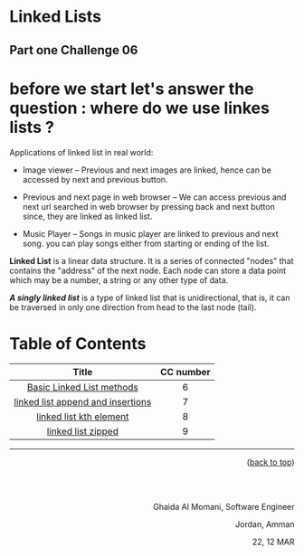 #  Linked Lists
## Part one Challenge 06
<!-- Short summary or background information -->
# before we start let's answer the question : where do we use linkes lists ?


Applications of linked list in real world:

* Image viewer – Previous and next images are linked, hence can be accessed by next and previous button.

* Previous and next page in web browser – We can access previous and next url searched in web browser by pressing back and next button since, they are linked as linked list.

* Music Player – Songs in music player are linked to previous and next song. you can play songs either from starting or ending of the list.

**Linked List** is a linear data structure. It is a series of connected "nodes" that contains the "address" of the next node. Each node can store a data point which may be a number, a string or any other type of data.


***A singly linked list*** is a type of linked list that is unidirectional, that is, it can be traversed in only one direction from head to the last node (tail).


# Table of Contents

 |Title | CC number     |
 |:---------: |:--------------:|
 |[Basic Linked List methods](../linked-list/basic_methods.md)| 6
 |[linked list append and insertions](../linked-list/Append_Insertions.md)| 7
 |[linked list kth element](../linked-list/kth_element.md)| 8
 |[linked list zipped ](../linked-list/zipped.md)|9







<hr/>
<p align="right">(<a href="#top">back to top</a>)</p>
  <br/><br/>

<p align="right">Ghaida Al Momani, Software Engineer</p>
<p align="right">Jordan, Amman</p>
<p align="right">22, 12 MAR </p>




